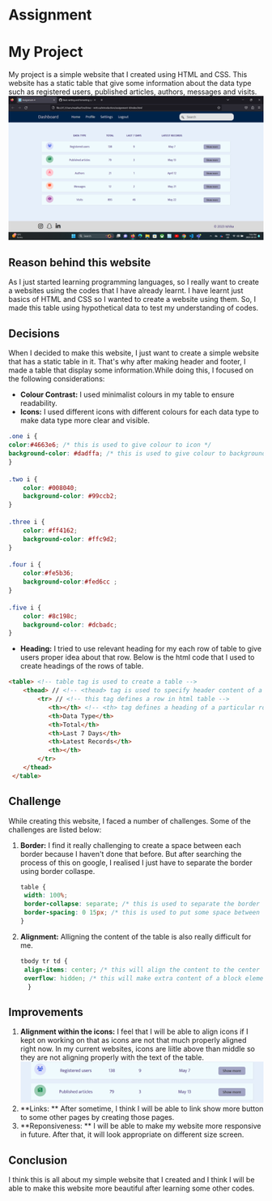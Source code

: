 # Assignment 
# My Project
My project is a simple website that I created using HTML and CSS. This website has a static table that give some information about the data type such as registered users, published articles, authors, messages and visits. 
![My current website]( https://github.com/CodebyIshika/assignment/blob/main/Screenshot%20.png )
## Reason behind this website
As I just started learning programming languages, so I really want to create a websites using the codes that I have already learnt. I have learnt just basics of HTML and CSS so I wanted to create a website using them. So, I made this table using hypothetical data to test my understanding of codes.
## Decisions
When I decided to make this website, I just want to create a simple website that has a static table in it. That's why after making header and footer, I made a table that display some information.While doing this, I focused on the following considerations:
- **Colour Contrast:** I used minimalist colours in my table to ensure readability.
- **Icons:** I used different icons with different colours for each data type to make data type more clear and visible.
```css
.one i {
color:#4663e6; /* this is used to give colour to icon */
background-color: #dadffa; /* this is used to give colour to background of icon */
}

.two i {
    color: #008040;
    background-color: #99ccb2;
}

.three i {
    color: #ff4162;
    background-color: #ffc9d2;
}

.four i {
    color:#fe5b36;
    background-color:#fed6cc ;
}

.five i {
    color: #8c198c;
    background-color: #dcbadc;
}
```
- **Heading:** I tried to use relevant heading for my each row of table to give users proper idea about that row. Below is the html code that I used to create headings of the rows of table.
``` html
<table> <!-- table tag is used to create a table -->
    <thead> // <!-- <thead> tag is used to specify header content of a table -->
        <tr> // <!-- this tag defines a row in html table -->
           <th></th> <!-- <th> tag defines a heading of a particular row -->
           <th>Data Type</th>
           <th>Total</th>
           <th>Last 7 Days</th>
           <th>Latest Records</th>
           <th></th>
        </tr>
    </thead>            
 </table>
```
## Challenge
While creating this website, I faced a number of challenges. Some of the challenges are listed below:
1. **Border:** I find it really challenging to create a space between each border because I haven't done that before. But after searching the process of this on google, I realised I just have to separate the border using border collaspe.
     ```css
     table {
      width: 100%;
      border-collapse: separate; /* this is used to separate the border */
      border-spacing: 0 15px; /* this is used to put some space between each border */
     }
      ```
2. **Alignment:** Alligning the content of the table is also really difficult for me.
   ```css
   tbody tr td {
    align-items: center; /* this will align the content to the center of the row cell */
    overflow: hidden; /* this will make extra content of a block element invisible */
     }
   ```
## Improvements
1. **Alignment within the icons:** I feel that I will be able to align icons if I kept on working on that as icons are not that much properly aligned right now. In my current websites, icons are liitle above than middle so they are not aligning properly with the text of the table.
![ icon alignment in current website ]( https://github.com/CodebyIshika/assignment/blob/main/icons.png )
2. **Links: ** After sometime, I think I will be able to link show more button to some other pages by creating those pages.
3. **Reponsiveness: ** I will be able to make my website more responsive in future. After that, it will look appropriate on different size screen.
## Conclusion
I think this is all about my simple website that I created and I think I will be able to make this website more beautiful after learning some other codes.


